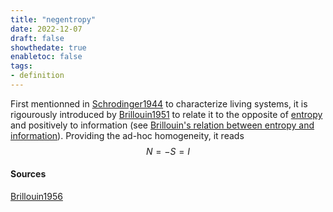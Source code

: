 ```yaml
---
title: "negentropy"
date: 2022-12-07
draft: false
showthedate: true
enabletoc: false
tags:
- definition
---
```


First mentionned in [Schrodinger1944](reference/Schrodinger1944.md) to characterize living systems, it is rigourously introduced by [Brillouin1951](reference/Brillouin1951.md) to relate it to the opposite of [entropy](definition/entropy.md) and positively to information (see [Brillouin's relation between entropy and information](concept/Brillouin's%20relation%20between%20entropy%20and%20information.md)). Providing the ad-hoc homogeneity, it reads $$N=-S= I$$
#### Sources 

[Brillouin1956](reference/Brillouin1956.md)
